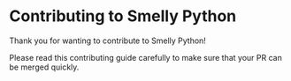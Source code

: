 # Contributing to Smelly Python

Thank you for wanting to contribute to Smelly Python!

Please read this contributing guide carefully to make sure that your PR can be merged quickly.

